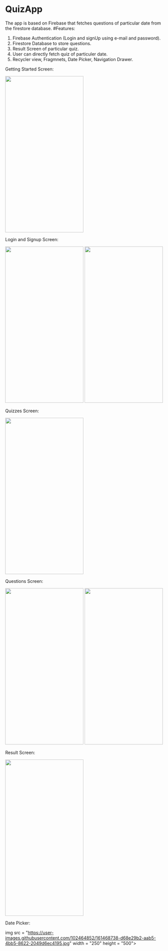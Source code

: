 # QuizApp
The app is based on Firebase that fetches questions of particular date from the firestore database.
#Features:
1. Firebase Authentication (Login and signUp using e-mail and password).
2. Firestore Database to store questions.
3. Result Screen of particular quiz. 
4. User can directly fetch quiz of particuler date.
5. Recycler view, Fragmnets, Date Picker, Navigation Drawer.

Getting Started Screen:

  <img src = "https://user-images.githubusercontent.com/102464852/161468534-1c10a92e-d50e-44ed-9887-0ce39aeeae51.jpg" width = "250" height = "500">

Login and Signup Screen:

  <img src = "https://user-images.githubusercontent.com/102464852/161468643-4c71602e-39bc-4249-bfaf-8ad5dd812db3.jpg" width = "250" height = "500">
   <img src = "https://user-images.githubusercontent.com/102464852/161468652-e62f9f39-d127-4be8-ac18-a9d232939c32.jpg" width = "250" height = "500">

Quizzes Screen:

 <img src = "https://user-images.githubusercontent.com/102464852/161468697-ee6769e8-8145-468c-8934-8f87077c24b6.jpg" width = "250" height = "500">

Questions Screen:

<img src = "https://user-images.githubusercontent.com/102464852/161468715-3e177f8e-b537-41a9-95a7-6dc794d07928.jpg" width = "250" height = "500">
<img src = "https://user-images.githubusercontent.com/102464852/161468719-c445c0b0-109a-421a-9967-ba5cdd5f3048.jpg" width = "250" height = "500">

Result Screen: 

<img src = "https://user-images.githubusercontent.com/102464852/161468731-5fcd3069-85c2-464f-aa67-79a2c1db1744.jpg" width = "250" height = "500">

Date Picker:

img src = "https://user-images.githubusercontent.com/102464852/161468738-d68e29b2-aab5-4bb5-8622-2049d6ec4195.jpg" width = "250" height = "500">

